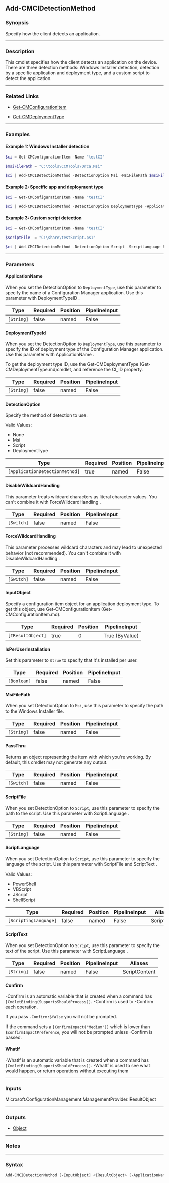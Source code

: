 Add-CMCIDetectionMethod
-----------------------




### Synopsis
Specify how the client detects an application.



---


### Description

This cmdlet specifies how the client detects an application on the device. There are three detection methods: Windows Installer detection, detection by a specific application and deployment type, and a custom script to detect the application.



---


### Related Links
* [Get-CMConfigurationItem](Get-CMConfigurationItem)



* [Get-CMDeploymentType](Get-CMDeploymentType)





---


### Examples
#### Example 1: Windows Installer detection
```PowerShell
$ci = Get-CMConfigurationItem -Name "testCI"

$msiFilePath = "C:\tools\CCMTools\Orca.Msi"

$ci | Add-CMCIDetectionMethod -DetectionOption Msi -MsiFilePath $msiFilePath
```

#### Example 2: Specific app and deployment type
```PowerShell
$ci = Get-CMConfigurationItem -Name "testCI"

$ci | Add-CMCIDetectionMethod -DetectionOption DeploymentType -ApplicationName "testApp" -DeploymentTypeId "392672"
```

#### Example 3: Custom script detection
```PowerShell
$ci = Get-CMConfigurationItem -Name "testCI"

$scriptFile  = "C:\share\testScript.ps1"

$ci | Add-CMCIDetectionMethod -DetectionOption Script -ScriptLanguage PowerShell -ScriptFile $scriptFile
```



---


### Parameters
#### **ApplicationName**

When you set the DetectionOption to `DeploymentType`, use this parameter to specify the name of a Configuration Manager application. Use this parameter with DeploymentTypeID .






|Type      |Required|Position|PipelineInput|
|----------|--------|--------|-------------|
|`[String]`|false   |named   |False        |



#### **DeploymentTypeId**

When you set the DetectionOption to `DeploymentType`, use this parameter to specify the ID of deployment type of the Configuration Manager application. Use this parameter with ApplicationName .


To get the deployment type ID, use the Get-CMDeploymentType (Get-CMDeploymentType.md)cmdlet, and reference the CI_ID property.






|Type      |Required|Position|PipelineInput|
|----------|--------|--------|-------------|
|`[String]`|false   |named   |False        |



#### **DetectionOption**

Specify the method of detection to use.



Valid Values:

* None
* Msi
* Script
* DeploymentType






|Type                          |Required|Position|PipelineInput|
|------------------------------|--------|--------|-------------|
|`[ApplicationDetectionMethod]`|true    |named   |False        |



#### **DisableWildcardHandling**

This parameter treats wildcard characters as literal character values. You can't combine it with ForceWildcardHandling .






|Type      |Required|Position|PipelineInput|
|----------|--------|--------|-------------|
|`[Switch]`|false   |named   |False        |



#### **ForceWildcardHandling**

This parameter processes wildcard characters and may lead to unexpected behavior (not recommended). You can't combine it with DisableWildcardHandling .






|Type      |Required|Position|PipelineInput|
|----------|--------|--------|-------------|
|`[Switch]`|false   |named   |False        |



#### **InputObject**

Specify a configuration item object for an application deployment type. To get this object, use Get-CMConfigurationItem (Get-CMConfigurationItem.md).






|Type             |Required|Position|PipelineInput |
|-----------------|--------|--------|--------------|
|`[IResultObject]`|true    |0       |True (ByValue)|



#### **IsPerUserInstallation**

Set this parameter to `$true` to specify that it's installed per user.






|Type       |Required|Position|PipelineInput|
|-----------|--------|--------|-------------|
|`[Boolean]`|false   |named   |False        |



#### **MsiFilePath**

When you set DetectionOption to `Msi`, use this parameter to specify the path to the Windows Installer file.






|Type      |Required|Position|PipelineInput|
|----------|--------|--------|-------------|
|`[String]`|false   |named   |False        |



#### **PassThru**

Returns an object representing the item with which you're working. By default, this cmdlet may not generate any output.






|Type      |Required|Position|PipelineInput|
|----------|--------|--------|-------------|
|`[Switch]`|false   |named   |False        |



#### **ScriptFile**

When you set DetectionOption to `Script`, use this parameter to specify the path to the script. Use this parameter with ScriptLanguage .






|Type      |Required|Position|PipelineInput|
|----------|--------|--------|-------------|
|`[String]`|false   |named   |False        |



#### **ScriptLanguage**

When you set DetectionOption to `Script`, use this parameter to specify the language of the script. Use this parameter with ScriptFile and ScriptText .



Valid Values:

* PowerShell
* VBScript
* JScript
* ShellScript






|Type                 |Required|Position|PipelineInput|Aliases   |
|---------------------|--------|--------|-------------|----------|
|`[ScriptingLanguage]`|false   |named   |False        |ScriptType|



#### **ScriptText**

When you set DetectionOption to `Script`, use this parameter to specify the text of the script. Use this parameter with ScriptLanguage .






|Type      |Required|Position|PipelineInput|Aliases      |
|----------|--------|--------|-------------|-------------|
|`[String]`|false   |named   |False        |ScriptContent|



#### **Confirm**
-Confirm is an automatic variable that is created when a command has ```[CmdletBinding(SupportsShouldProcess)]```.
-Confirm is used to -Confirm each operation.

If you pass ```-Confirm:$false``` you will not be prompted.


If the command sets a ```[ConfirmImpact("Medium")]``` which is lower than ```$confirmImpactPreference```, you will not be prompted unless -Confirm is passed.

#### **WhatIf**
-WhatIf is an automatic variable that is created when a command has ```[CmdletBinding(SupportsShouldProcess)]```.
-WhatIf is used to see what would happen, or return operations without executing them


---


### Inputs
Microsoft.ConfigurationManagement.ManagementProvider.IResultObject





---


### Outputs
* [Object](https://learn.microsoft.com/en-us/dotnet/api/System.Object)






---


### Notes




---


### Syntax
```PowerShell
Add-CMCIDetectionMethod [-InputObject] <IResultObject> [-ApplicationName <String>] [-DeploymentTypeId <String>] -DetectionOption {None | Msi | Script | DeploymentType} [-DisableWildcardHandling] [-ForceWildcardHandling] [-IsPerUserInstallation <Boolean>] [-MsiFilePath <String>] [-PassThru] [-ScriptFile <String>] [-ScriptLanguage {PowerShell | VBScript | JScript}] [-ScriptText <String>] [-Confirm] [-WhatIf] [<CommonParameters>]
```
